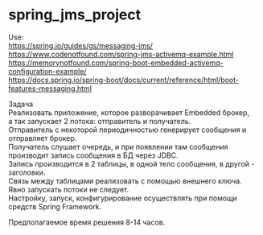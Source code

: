 # spring_jms_project


Use:  
https://spring.io/guides/gs/messaging-jms/  
https://www.codenotfound.com/spring-jms-activemq-example.html  
https://memorynotfound.com/spring-boot-embedded-activemq-configuration-example/  
https://docs.spring.io/spring-boot/docs/current/reference/html/boot-features-messaging.html  
  
Задача  
Реализовать приложение, которое разворачивает Embedded брокер,  
а так запускает 2 потока:  отправитель и получатель.  
Отправитель с некоторой периодичностью генерирует сообщения и отправляет брокер.  
Получатель слушает очередь, и при появлении там сообщения  
производит запись сообщения в БД через JDBC.  
Запись производится в 2 таблицы, в одной тело сообщения, в другой - заголовки.  
Связь между таблицами реализовать с помощью внешнего ключа.  
Явно запускать потоки не следует.  
Настройку, запуск, конфигурирование осуществлять при помощи средств Spring Framework.  

Предполагаемое время решения 8-14 часов.  
